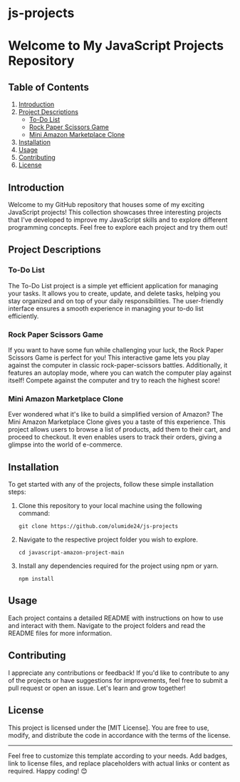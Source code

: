 # js-projects
# Welcome to My JavaScript Projects Repository

## Table of Contents
1. [Introduction](#introduction)
2. [Project Descriptions](#project-descriptions)
    - [To-Do List](#to-do-list)
    - [Rock Paper Scissors Game](#rock-paper-scissors-game)
    - [Mini Amazon Marketplace Clone](#mini-amazon-marketplace-clone)
3. [Installation](#installation)
4. [Usage](#usage)
5. [Contributing](#contributing)
6. [License](#license)

## Introduction
Welcome to my GitHub repository that houses some of my exciting JavaScript projects! This collection showcases three interesting projects that I've developed to improve my JavaScript skills and to explore different programming concepts. Feel free to explore each project and try them out!

## Project Descriptions

### To-Do List
The To-Do List project is a simple yet efficient application for managing your tasks. It allows you to create, update, and delete tasks, helping you stay organized and on top of your daily responsibilities. The user-friendly interface ensures a smooth experience in managing your to-do list efficiently.

### Rock Paper Scissors Game
If you want to have some fun while challenging your luck, the Rock Paper Scissors Game is perfect for you! This interactive game lets you play against the computer in classic rock-paper-scissors battles. Additionally, it features an autoplay mode, where you can watch the computer play against itself! Compete against the computer and try to reach the highest score!

### Mini Amazon Marketplace Clone
Ever wondered what it's like to build a simplified version of Amazon? The Mini Amazon Marketplace Clone gives you a taste of this experience. This project allows users to browse a list of products, add them to their cart, and proceed to checkout. It even enables users to track their orders, giving a glimpse into the world of e-commerce.

## Installation
To get started with any of the projects, follow these simple installation steps:

1. Clone this repository to your local machine using the following command:
   ```
   git clone https://github.com/olumide24/js-projects
   ```

2. Navigate to the respective project folder you wish to explore.
   ```
   cd javascript-amazon-project-main
   ```

3. Install any dependencies required for the project using npm or yarn.
   ```
   npm install
   ```

## Usage
Each project contains a detailed README with instructions on how to use and interact with them. Navigate to the project folders and read the README files for more information.

## Contributing
I appreciate any contributions or feedback! If you'd like to contribute to any of the projects or have suggestions for improvements, feel free to submit a pull request or open an issue. Let's learn and grow together!

## License
This project is licensed under the [MIT License]. You are free to use, modify, and distribute the code in accordance with the terms of the license.

---

Feel free to customize this template according to your needs. Add badges, link to license files, and replace placeholders with actual links or content as required. Happy coding! 😊
